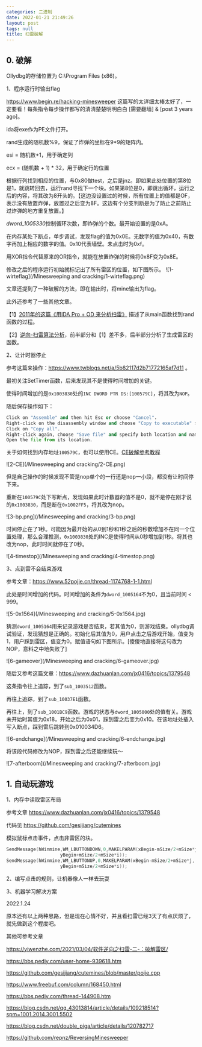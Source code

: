 ```yaml
---
categories: 二进制
date: 2022-01-21 21:49:26
layout: post
tags: null
title: 扫雷破解
---
```


## 0. 破解

Ollydbg的存储位置为 C:\Program Files (x86)。



1、程序运行时输出flag

https://www.begin.re/hacking-minesweeper 这篇写的太详细太棒太好了，一定要看！每条指令每步操作都写的清清楚楚明明白白 [需要翻墙] & [post 3 years ago]。

ida将exe作为PE文件打开。

rand生成的随机数%9，保证了炸弹的坐标在9*9的矩阵内。

esi = 随机数+1，用于确定列

ecx =  (随机数 + 1) * 32，用于确定行的位置

根据行列找到相应的位置，与0x80做test，之后是jnz。即如果此处位置的第8位是1，就跳转回去，运行rand寻找下一个块。如果第8位是0，即跳出循环，运行之后的内容，将其改为8开头的。【这边没设置过的时候，所有位置上的值都是OF，表示没有放置炸弹，放置过之后变为8F。这边有个分支判断是为了防止之前防止过炸弹的地方重复放置。】

*dword_1005330*控制循环次数，即炸弹的个数。最开始设置的是0xA。

在内存某处下断点，单步调试，发现flag的值为0x0E。无数字的值为0x40，有数字再加上相应的数字的值。0x10代表墙壁。未点击时为0xf。

用XOR指令代替原来的OR指令，就能在放置炸弹的时候将0x8F变为0x8E。

修改之后的程序运行初始就标记出了所有雷区的位置，如下图所示。
![1-wirteflag](/Minesweeping and cracking/1-wirteflag.png)


文章还提到了一种破解的方法，即在输出时，将mine输出为flag。

此外还参考了一些其他文章。

【1】[2011年的这篇《用IDA Pro + OD 来分析扫雷》](https://pediy.com/kssd/pediy12/138855.html) 描述了从main函数找到rand函数的过程。

【2】[逆向-扫雷算法分析](https://blog.csdn.net/nightsay/article/details/45540129)，前半部分和【1】差不多，后半部分分析了生成雷区的函数。



2、让计时器停止

参考这篇来操作：https://www.twblogs.net/a/5b82117d2b71772165af7d11 。

最初关注SetTimer函数，后来发现其不是使得时间增加的关键。

使得时间增加的是`0x1003830`处的`INC DWORD PTR DS:[100579C]`，将其改为`NOP`。

随后保存操作如下：

```python
Click on "Assemble" and then hit Esc or choose "Cancel".
Right-click on the disassembly window and choose "Copy to executable" > "All modifications".
Click on "Copy all".
Right-click again, choose "Save file" and specify both location and name to the newly patched file.
Open the file from its location.
```

关于如何找到内存地址`100579C`，也可以使用CE。[CE破解参考教程](https://www.52pojie.cn/thread-1031125-1-1.html)

![2-CE](/Minesweeping and cracking/2-CE.png)


但是自己操作的时候发现不管是nop单个的一行还是nop一小段，都没有让时间停下来。

重新在`100579C`处下写断点，发现如果此时计数器的值不是0，就不是停在刚才说的`0x1003830`，而是断在`0x1002FF5`，将其改为nop。

![3-bp.png](/Minesweeping and cracking/3-bp.png)

时间停止在了1秒。可能因为最开始的从0到1秒和1秒之后的秒数增加不在同一个位置处理，那么合理推测，`0x1003830`处的INC是使得时间从0秒增加到1秒。将其也改为nop，此时时间就停在了0秒。

![4-timestop](/Minesweeping and cracking/4-timestop.png)


3、点到雷不会结束游戏

参考文章：https://www.52pojie.cn/thread-1174768-1-1.html

此处是时间增加的代码。时间增加的条件为`dword_1005164`不为0，且当前时间 < 999。

![5-0x1564](/Minesweeping and cracking/5-0x1564.jpg)

猜测`dword_1005164`用来记录游戏是否结束，若其值为0，则游戏结束。ollydbg调试验证，发现猜想是正确的。初始化后其值为0，用户点击之后游戏开始，值变为1，用户踩到雷区，值变为0。赋值语句如下图所示。[傻傻地直接将这句改为NOP，意料之中地失败了]

![6-gameover](/Minesweeping and cracking/6-gameover.jpg)



随后又参考这篇文章：https://www.dazhuanlan.com/jx0416/topics/1379548

这条指令往上追踪，到了`sub_1003512`函数。

再往上追踪，到了`sub_10037E1`函数。

再往上，到了`sub_1001BC9`函数。游戏的状态与`dword_1005000`处的值有关。游戏未开始时其值为0x18，开始之后为0x01，踩到雷之后变为0x10。在该地址处插入写入断点，踩到雷后跳转到0x010034D6。

![6-endchange](/Minesweeping and cracking/6-endchange.jpg)

将该段代码修改为NOP，踩到雷之后还能继续玩～

![7-afterboom](/Minesweeping and cracking/7-afterboom.jpg)

## 1. 自动玩游戏



1、内存中读取雷区布局

参考文章 https://www.dazhuanlan.com/jx0416/topics/1379548

代码见 https://github.com/gesijiang/cutemines

模拟鼠标点击事件，点击非雷区的块。

```c++
SendMessage(hWinmine,WM_LBUTTONDOWN,0,MAKELPARAM(xBegin-mSize/2+mSize*j,
                    yBegin+mSize/2+mSize*i));
SendMessage(hWinmine,WM_LBUTTONUP,0,MAKELPARAM(xBegin-mSize/2+mSize*j,
                    yBegin+mSize/2+mSize*i));
```



2、编写点击的规则，让机器像人一样去玩耍



3、机器学习解决方案



2022.1.24

原本还有以上两种思路，但是现在心情不好，并且看扫雷已经3天了有点厌烦了，就先做到这个程度吧。



其他可参考文章

https://yiwenzhe.com/2021/03/04/软件逆向之扫雷-二-：破解雷区/

https://bbs.pediy.com/user-home-939618.htm

https://github.com/gesijiang/cutemines/blob/master/pojie.cpp

https://www.freebuf.com/column/168450.html

https://bbs.pediy.com/thread-144908.htm

https://blog.csdn.net/qq_43013814/article/details/109218514?spm=1001.2014.3001.5502

https://blog.csdn.net/double_piga/article/details/120782717

https://github.com/repnz/ReversingMinesweeper